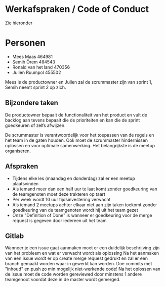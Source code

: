 # Werkafspraken / Code of Conduct
Zie hieronder

# Personen
- Mees Maas 464981
- Semih Örem 464543
- Ronald van het land 470356
- Julien Ruumpol 455502

Mees is de productowner en Julien zal de scrummaster zijn van sprint 1, Semih neemt sprint 2 op zich.

## Bijzondere taken
De productowner bepaalt de functionaliteit van het product en vult de backlog aan
tevens bepaalt die de prioriteiten en kan die de sprint goedkeuren of zelfs afwijzen.

De scrummaster is verantwoordelijk voor het toepassen van de regels en het team in de gaten houden.
Ook moet de scrummaster hindernissen oplossen en voor optimale samenwerking. Het belangrijkste is de meetup organiseren.

## Afspraken
- Tijdens elke les (maandag en donderdag) zal er een meetup plaatsvinden
- Als iemand meer dan een half uur te laat komt zonder goedkeuring van de teamgenoten moet deze trakteren op taart
- Per week wordt 10 uur tijdsinvestering verwacht
- Als iemand 2 meetups achter elkaar niet aan zijn taken toekomt zonder goedkeuring van de teamgenoten wordt hij uit het team gezet
- Onze "Definition of Done" is wanneer er goedkeuring voor de merge request is gegeven door iedereen uit het team

## Gitlab
Wanneer je een issue gaat aanmaken moet er een duidelijk beschrijving zijn van het probleem en wat er verwacht wordt als oplossing
Na het aanmaken van een issue wordt er op create merge request gedrukt en zal er een branch gemaakt worden waar in gewerkt kan worden.
Doe commits met "inhoud" en push zo min mogelijk niet-werkende code!
Na het oplossen van de issue moet de code worden gereviewed door minstens 1 andere teamgenoot voordat deze in de master wordt gemerged.
